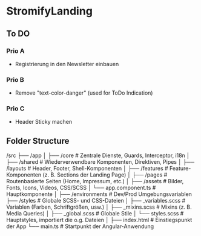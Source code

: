 # StromifyLanding

## To DO
### Prio A
- Registrierung in den Newsletter einbauen

### Prio B
- Remove "text-color-danger" (used for ToDo Indication)

### Prio C
- Header Sticky machen

## Folder Structure
  /src
  ├── /app
  │     ├── /core            # Zentrale Dienste, Guards, Interceptor, i18n
  │     ├── /shared          # Wiederverwendbare Komponenten, Direktiven, Pipes
  │     ├── /layouts         # Header, Footer, Shell-Komponenten
  │     ├── /features        # Feature-Komponenten (z. B. Sections der Landing Page)
  │     ├── /pages           # Routenbasierte Seiten (Home, Impressum, etc.)
  │     ├── /assets          # Bilder, Fonts, Icons, Videos, CSS/SCSS
  │     └── app.component.ts # Hauptkomponente
  │
  ├── /environments          # Dev/Prod Umgebungsvariablen
  ├── /styles                # Globale SCSS- und CSS-Dateien
  │     ├── _variables.scss  # Variablen (Farben, Schriftgrößen, usw.)
  │     ├── _mixins.scss     # Mixins (z. B. Media Queries)
  │     ├── _global.scss     # Globale Stile
  │     └── styles.scss      # Hauptstyles, importiert die o.g. Dateien
  │
  ├── index.html             # Einstiegspunkt der App
  └── main.ts                # Startpunkt der Angular-Anwendung
